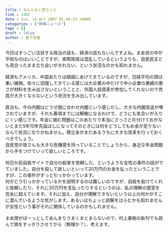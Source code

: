 ```yaml
---
title : なんとなく思うこと
link : 1482
date : Sun, 14 Oct 2007 01:40:23 +0000
categories : ["時事ニュース"]
tags : []
draft : false
author : 倉下忠憲
---
```


今日はすっごい注目する政治の話も、経済の話もないんですよね。まあ世の中が平和なのはいいことですが、実際政局は混乱しているというよりも、自民民主とも見合ったまま立ち会いがきれない、という状況なのかも知れません。<BR><BR>経済もアメリカ、中国あたりは順調にあげてきているのですが、日経平均の頭は重い展開。徐々に回復してきている感じは大企業の中だけで中小企業の業績の悪さが材料を生み出さないということと、外国人投資家が参加してくれないので売買が大きくならないという状況を生み出しています。<BR><BR>政治も、今の内閣はどうせ間に合わせ内閣という感じだし、大きな内閣改造が噂されていますが、それも春頃までには解散になるわけで、どうにも気合いが入りにくい感じです。年金に絡む問題はこのあたりで本当にさっさと片付けておかないとまた5年10年先延ばしになってそのときには何をどうしてもお金が足りないなんて状況になりかねません。積立金がまだあるうちに大きな改革を行っておくべきでしょう。<BR>自民党の皆さんも大きな危機感を持っていることでしょうから、身近な年金問題から手をつけていって欲しいところです。<BR><BR>何日か前自殺サイトで自分の殺害を依頼した、というような女性の事件の話がでていました。自分を殺して欲しいといって20万円のお金を払ったということですが、この事件がずっと引っかかっています。<BR>何がどう引っかかっているかを説明するのは難しいのですが、自殺を助けてくれと依頼したり、それに20万円を支払ったりするというのは、私の理解の感覚を完全に超えています。それに加え、自分が理解できないという以上の何かがそこに潜んでいるような気がします。あるいはちょっと誤解をはらむかも知れませんが女性という事がそれに関係しているのかもしれません。<BR><BR>まあ頭がぼーっとしてあんまりうまくまとまらないので、村上春樹の新刊でも読んで頭をすっきりさせてから（無理か？）、考えます。<br><br>
